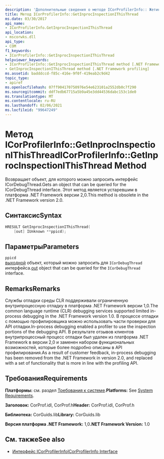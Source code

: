 ```yaml
---
description: 'Дополнительные сведения о методе ICorProfilerInfo:: ЖетинпроЦинспектионисиссреад'
title: Метод ICorProfilerInfo::GetInprocInspectionIThisThread
ms.date: 03/30/2017
api_name:
- ICorProfilerInfo.GetInprocInspectionIThisThread
api_location:
- mscorwks.dll
api_type:
- COM
f1_keywords:
- ICorProfilerInfo::GetInprocInspectionIThisThread
helpviewer_keywords:
- ICorProfilerInfo::GetInprocInspectionIThisThread method [.NET Framework profiling]
- GetInprocInspectionIThisThread method [.NET Framework profiling]
ms.assetid: badddccd-f85c-416e-9f0f-419eab2c9d42
topic_type:
- apiref
ms.openlocfilehash: 07ff904170750976e54e623101a2552db0c7f290
ms.sourcegitcommit: ddf7edb67715a5b9a45e3dd44536dabc153c1de0
ms.translationtype: MT
ms.contentlocale: ru-RU
ms.lasthandoff: 02/06/2021
ms.locfileid: "99647249"
---
```

# <a name="icorprofilerinfogetinprocinspectionithisthread-method"></a><span data-ttu-id="91e03-103">Метод ICorProfilerInfo::GetInprocInspectionIThisThread</span><span class="sxs-lookup"><span data-stu-id="91e03-103">ICorProfilerInfo::GetInprocInspectionIThisThread Method</span></span>

<span data-ttu-id="91e03-104">Возвращает объект, для которого можно запросить интерфейс ICorDebugThread.</span><span class="sxs-lookup"><span data-stu-id="91e03-104">Gets an object that can be queried for the ICorDebugThread interface.</span></span> <span data-ttu-id="91e03-105">Этот метод является устаревшим в платформа .NET Framework версии 2,0.</span><span class="sxs-lookup"><span data-stu-id="91e03-105">This method is obsolete in the .NET Framework version 2.0.</span></span>  
  
## <a name="syntax"></a><span data-ttu-id="91e03-106">Синтаксис</span><span class="sxs-lookup"><span data-stu-id="91e03-106">Syntax</span></span>  
  
```cpp  
HRESULT GetInprocInspectionIThisThread(  
    [out] IUnknown **ppicd);  
```  
  
## <a name="parameters"></a><span data-ttu-id="91e03-107">Параметры</span><span class="sxs-lookup"><span data-stu-id="91e03-107">Parameters</span></span>  

 `ppicd`  
 <span data-ttu-id="91e03-108">[выходной](/cpp/atl/iunknown) объект, который можно запросить для `ICorDebugThread` интерфейса.</span><span class="sxs-lookup"><span data-stu-id="91e03-108">[out](/cpp/atl/iunknown) object that can be queried for the `ICorDebugThread` interface.</span></span>  
  
## <a name="remarks"></a><span data-ttu-id="91e03-109">Remarks</span><span class="sxs-lookup"><span data-stu-id="91e03-109">Remarks</span></span>  

 <span data-ttu-id="91e03-110">Службы отладки среды CLR поддерживали ограниченную внутрипроцессную отладку в платформа .NET Framework версии 1,0.</span><span class="sxs-lookup"><span data-stu-id="91e03-110">The common language runtime (CLR) debugging services supported limited in-process debugging in the .NET Framework version 1.0.</span></span> <span data-ttu-id="91e03-111">В процессе отладки с помощью профилировщика можно использовать части проверки для API отладки.</span><span class="sxs-lookup"><span data-stu-id="91e03-111">In-process debugging enabled a profiler to use the inspection portions of the debugging API.</span></span> <span data-ttu-id="91e03-112">В результате отзывов клиентов внутрипроцессный процесс отладки был удален из платформа .NET Framework в версии 2,0 и заменен набором функциональных возможностей, которые более подробно описаны в API профилирования.</span><span class="sxs-lookup"><span data-stu-id="91e03-112">As a result of customer feedback, in-process debugging has been removed from the .NET Framework in version 2.0, and replaced with a set of functionality that is more in line with the profiling API.</span></span>  
  
## <a name="requirements"></a><span data-ttu-id="91e03-113">Требования</span><span class="sxs-lookup"><span data-stu-id="91e03-113">Requirements</span></span>  

 <span data-ttu-id="91e03-114">**Платформы:** см. раздел [Требования к системе](../../get-started/system-requirements.md).</span><span class="sxs-lookup"><span data-stu-id="91e03-114">**Platforms:** See [System Requirements](../../get-started/system-requirements.md).</span></span>  
  
 <span data-ttu-id="91e03-115">**Заголовок:** CorProf.idl, CorProf.h</span><span class="sxs-lookup"><span data-stu-id="91e03-115">**Header:** CorProf.idl, CorProf.h</span></span>  
  
 <span data-ttu-id="91e03-116">**Библиотека:** CorGuids.lib</span><span class="sxs-lookup"><span data-stu-id="91e03-116">**Library:** CorGuids.lib</span></span>  
  
 <span data-ttu-id="91e03-117">**Версия платформа .NET Framework:** 1,0</span><span class="sxs-lookup"><span data-stu-id="91e03-117">**.NET Framework Version:** 1.0</span></span>  
  
## <a name="see-also"></a><span data-ttu-id="91e03-118">См. также</span><span class="sxs-lookup"><span data-stu-id="91e03-118">See also</span></span>

- [<span data-ttu-id="91e03-119">Интерфейс ICorProfilerInfo</span><span class="sxs-lookup"><span data-stu-id="91e03-119">ICorProfilerInfo Interface</span></span>](icorprofilerinfo-interface.md)

